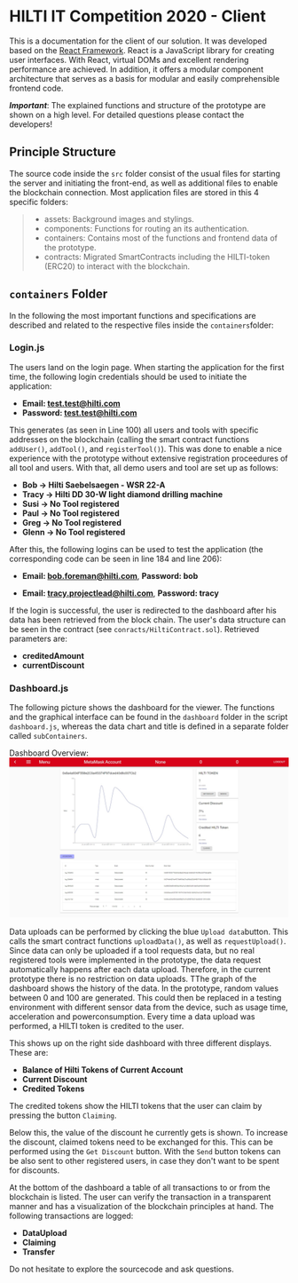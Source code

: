 # HILTI IT Competition 2020 - Client

This is a documentation for the client of our solution.
It was developed based on the [React Framework](https://reactjs.org/). React is a JavaScript library for creating user interfaces. With React, virtual DOMs and excellent rendering performance are achieved. In addition, it offers a modular component architecture that serves as a basis for modular and easily comprehensible frontend code.

***Important***: The explained functions and structure of the prototype are shown on a high level. For detailed questions please contact the developers!

## Principle Structure
The source code inside the `src` folder consist of the usual files for starting the server and initiating the front-end, as well as additional files to enable the blockchain connection. Most application files are stored in this 4 specific folders: 
> * assets: Background images and stylings.
> * components: Functions for routing an its authentication.
> * containers: Contains most of the functions and frontend data of the prototype.
> * contracts: Migrated SmartContracts including the HILTI-token (ERC20) to interact with the blockchain.

## `containers` Folder

In the following the most important functions and specifications are described and related to the respective files inside the `containers`folder:

### Login.js
The users land on the login page. When starting the application for the first time, the following login credentials should be used to initiate the application:

* **Email: test.test@hilti.com**
* **Password: test.test@hilti.com**

This generates (as seen in Line 100) all users and tools with specific addresses on the blockchain (calling the smart contract functions `addUser()`, `addTool()`, and `registerTool()`). This was done to enable a nice experience with the prototype without extensive registration proceedures of all tool and users. With that, all demo users and tool are set up as follows:

* **Bob     ->      Hilti Saebelsaegen - WSR 22-A**
* **Tracy   ->      Hilti DD 30-W light diamond drilling machine**
* **Susi    ->      No Tool registered**
* **Paul    ->      No Tool registered**
* **Greg    ->      No Tool registered**
* **Glenn   ->      No Tool registered**

After this, the following logins can be used to test the application (the corresponding code can be seen in line 184 and line 206):

* **Email: bob.foreman@hilti.com**, **Password: bob**

* **Email: tracy.projectlead@hilti.com**, **Password: tracy**

If the login is successful, the user is redirected to the dashboard after his data has been retrieved from the block chain. The user's data structure can be seen in the contract (see `conracts/HiltiContract.sol`). Retrieved parameters are:

* **creditedAmount**
* **currentDiscount**

### Dashboard.js

The following picture shows the dashboard for the viewer. The functions and the graphical interface can be found in the `dashboard` folder in the script `dashboard.js`, whereas the data chart and title is defined in a separate folder called `subContainers`. 

Dashboard Overview: ![alt test](screenshots/Screenshot.jpg)

Data uploads can be performed by clicking the blue  `Upload data`button. This calls the smart contract functions `uploadData()`, as well as `requestUpload()`. Since data can only be uploaded if a tool requests data, but no real registered tools were implemented in the prototype, the data request automatically happens after each data upload. Therefore, in the current prototype there is no restriction on data uploads. TThe graph of the dashboard shows the history of the data. In the prototype, random values between 0 and 100 are generated. This could then be replaced in a testing environment with different sensor data from the device, such as usage time, acceleration and powerconsumption.  Every time a data upload was performed, a HILTI token is credited to the user.

This shows up on the right side dashboard with three different displays. These are: 

* **Balance of Hilti Tokens of Current Account**
* **Current Discount**
* **Credited Tokens**

The credited tokens show the HILTI tokens that the user can claim by pressing the button `Claiming`.

Below this, the value of the discount he currently gets is shown. To increase the discount, claimed tokens need to be exchanged for this. This can be performed using the `Get Discount` button. With the `Send` button tokens can be also sent to other registered users, in case they don't want to be spent for discounts.

At the bottom of the dashboard a table of all transactions to or from the blockchain is listed. The user can verify the transaction in a transparent manner and has a visualization of the blockchain principles at hand. The following transactions are logged:

* **DataUpload**
* **Claiming**
* **Transfer**

Do not hesitate to explore the sourcecode and ask questions.
